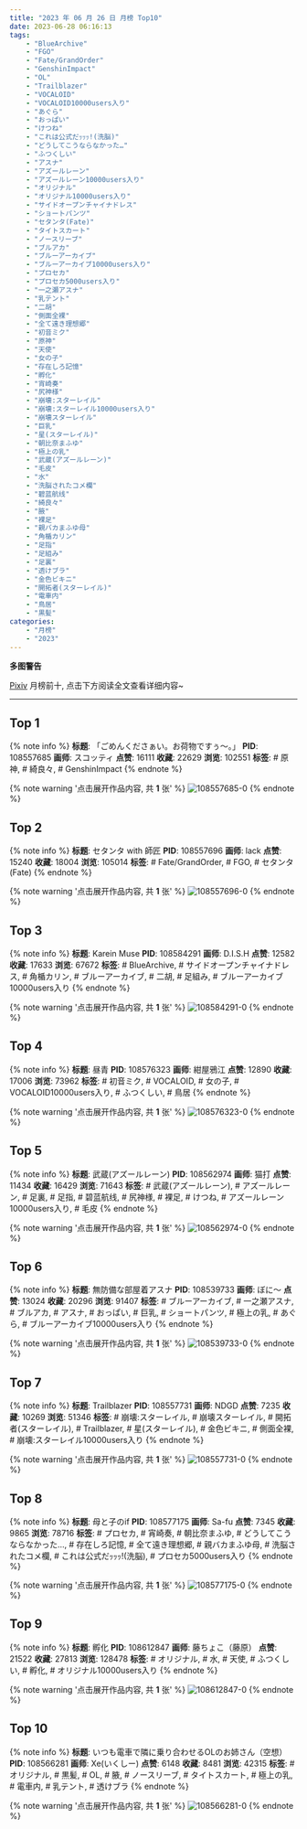 ```yaml
---
title: "2023 年 06 月 26 日 月榜 Top10"
date: 2023-06-28 06:16:13
tags:
    - "BlueArchive"
    - "FGO"
    - "Fate/GrandOrder"
    - "GenshinImpact"
    - "OL"
    - "Trailblazer"
    - "VOCALOID"
    - "VOCALOID10000users入り"
    - "あぐら"
    - "おっぱい"
    - "けつね"
    - "これは公式だｯｯｯ!(洗脳)"
    - "どうしてこうならなかった…"
    - "ふつくしい"
    - "アスナ"
    - "アズールレーン"
    - "アズールレーン10000users入り"
    - "オリジナル"
    - "オリジナル10000users入り"
    - "サイドオープンチャイナドレス"
    - "ショートパンツ"
    - "セタンタ(Fate)"
    - "タイトスカート"
    - "ノースリーブ"
    - "ブルアカ"
    - "ブルーアーカイブ"
    - "ブルーアーカイブ10000users入り"
    - "プロセカ"
    - "プロセカ5000users入り"
    - "一之瀬アスナ"
    - "乳テント"
    - "二胡"
    - "側面全裸"
    - "全て遠き理想郷"
    - "初音ミク"
    - "原神"
    - "天使"
    - "女の子"
    - "存在しろ記憶"
    - "孵化"
    - "宵崎奏"
    - "尻神様"
    - "崩壊:スターレイル"
    - "崩壊:スターレイル10000users入り"
    - "崩壊スターレイル"
    - "巨乳"
    - "星(スターレイル)"
    - "朝比奈まふゆ"
    - "極上の乳"
    - "武蔵(アズールレーン)"
    - "毛皮"
    - "水"
    - "洗脳されたコメ欄"
    - "碧蓝航线"
    - "綺良々"
    - "腋"
    - "裸足"
    - "親バカまふゆ母"
    - "角楯カリン"
    - "足指"
    - "足組み"
    - "足裏"
    - "透けブラ"
    - "金色ビキニ"
    - "開拓者(スターレイル)"
    - "電車内"
    - "鳥居"
    - "黒髪"
categories:
    - "月榜"
    - "2023"
---
```


<i class="fa fa-triangle-exclamation"></i>**多图警告**<i class="fa fa-triangle-exclamation"></i>

[Pixiv](https://www.pixiv.net/) 月榜前十, 点击下方阅读全文查看详细内容~

<!-- more -->

---

## Top 1

{% note info %}
**标题**: 「ごめんくださぁい。お荷物ですぅ～。」
**PID**: 108557685 **画师**: スコッティ
**点赞**: 16111 **收藏**: 22629 **浏览**: 102551
**标签**: # 原神, # 綺良々, # GenshinImpact
{% endnote %}

{% note warning '点击展开作品内容, 共 **1** 张' %}
![108557685-0](https://i.pixiv.re/img-original/img/2023/05/30/00/00/24/108557685_p0.jpg)
{% endnote %}

## Top 2

{% note info %}
**标题**: セタンタ with 師匠
**PID**: 108557696 **画师**: lack
**点赞**: 15240 **收藏**: 18004 **浏览**: 105014
**标签**: # Fate/GrandOrder, # FGO, # セタンタ(Fate)
{% endnote %}

{% note warning '点击展开作品内容, 共 **1** 张' %}
![108557696-0](https://i.pixiv.re/img-original/img/2023/05/30/00/00/26/108557696_p0.png)
{% endnote %}

## Top 3

{% note info %}
**标题**: Karein Muse
**PID**: 108584291 **画师**: D.I.S.H
**点赞**: 12582 **收藏**: 17633 **浏览**: 67672
**标签**: # BlueArchive, # サイドオープンチャイナドレス, # 角楯カリン, # ブルーアーカイブ, # 二胡, # 足組み, # ブルーアーカイブ10000users入り
{% endnote %}

{% note warning '点击展开作品内容, 共 **1** 张' %}
![108584291-0](https://i.pixiv.re/img-original/img/2023/05/30/23/40/08/108584291_p0.jpg)
{% endnote %}

## Top 4

{% note info %}
**标题**: 昼青
**PID**: 108576323 **画师**: 紺屋鴉江
**点赞**: 12890 **收藏**: 17006 **浏览**: 73962
**标签**: # 初音ミク, # VOCALOID, # 女の子, # VOCALOID10000users入り, # ふつくしい, # 鳥居
{% endnote %}

{% note warning '点击展开作品内容, 共 **1** 张' %}
![108576323-0](https://i.pixiv.re/img-original/img/2023/05/30/19/21/16/108576323_p0.jpg)
{% endnote %}

## Top 5

{% note info %}
**标题**: 武蔵(アズールレーン)
**PID**: 108562974 **画师**: 猫打
**点赞**: 11434 **收藏**: 16429 **浏览**: 71643
**标签**: # 武蔵(アズールレーン), # アズールレーン, # 足裏, # 足指, # 碧蓝航线, # 尻神様, # 裸足, # けつね, # アズールレーン10000users入り, # 毛皮
{% endnote %}

{% note warning '点击展开作品内容, 共 **1** 张' %}
![108562974-0](https://i.pixiv.re/img-original/img/2023/05/30/04/31/01/108562974_p0.jpg)
{% endnote %}

## Top 6

{% note info %}
**标题**: 無防備な部屋着アスナ
**PID**: 108539733 **画师**: ぼに～
**点赞**: 13024 **收藏**: 20296 **浏览**: 91407
**标签**: # ブルーアーカイブ, # 一之瀬アスナ, # ブルアカ, # アスナ, # おっぱい, # 巨乳, # ショートパンツ, # 極上の乳, # あぐら, # ブルーアーカイブ10000users入り
{% endnote %}

{% note warning '点击展开作品内容, 共 **1** 张' %}
![108539733-0](https://i.pixiv.re/img-original/img/2023/05/29/11/00/16/108539733_p0.png)
{% endnote %}

## Top 7

{% note info %}
**标题**: Trailblazer
**PID**: 108557731 **画师**: NDGD
**点赞**: 7235 **收藏**: 10269 **浏览**: 51346
**标签**: # 崩壊:スターレイル, # 崩壊スターレイル, # 開拓者(スターレイル), # Trailblazer, # 星(スターレイル), # 金色ビキニ, # 側面全裸, # 崩壊:スターレイル10000users入り
{% endnote %}

{% note warning '点击展开作品内容, 共 **1** 张' %}
![108557731-0](https://i.pixiv.re/img-original/img/2023/05/30/00/00/35/108557731_p0.png)
{% endnote %}

## Top 8

{% note info %}
**标题**: 母と子のif
**PID**: 108577175 **画师**: Sa-fu
**点赞**: 7345 **收藏**: 9865 **浏览**: 78716
**标签**: # プロセカ, # 宵崎奏, # 朝比奈まふゆ, # どうしてこうならなかった…, # 存在しろ記憶, # 全て遠き理想郷, # 親バカまふゆ母, # 洗脳されたコメ欄, # これは公式だｯｯｯ!(洗脳), # プロセカ5000users入り
{% endnote %}

{% note warning '点击展开作品内容, 共 **1** 张' %}
![108577175-0](https://i.pixiv.re/img-original/img/2023/05/30/19/57/47/108577175_p0.jpg)
{% endnote %}

## Top 9

{% note info %}
**标题**: 孵化
**PID**: 108612847 **画师**: 藤ちょこ（藤原）
**点赞**: 21522 **收藏**: 27813 **浏览**: 128478
**标签**: # オリジナル, # 水, # 天使, # ふつくしい, # 孵化, # オリジナル10000users入り
{% endnote %}

{% note warning '点击展开作品内容, 共 **1** 张' %}
![108612847-0](https://i.pixiv.re/img-original/img/2023/06/01/00/00/43/108612847_p0.jpg)
{% endnote %}

## Top 10

{% note info %}
**标题**: いつも電車で隣に乗り合わせるOLのお姉さん（空想）
**PID**: 108566281 **画师**: Xe(いくしー)
**点赞**: 6148 **收藏**: 8481 **浏览**: 42315
**标签**: # オリジナル, # 黒髪, # OL, # 腋, # ノースリーブ, # タイトスカート, # 極上の乳, # 電車内, # 乳テント, # 透けブラ
{% endnote %}

{% note warning '点击展开作品内容, 共 **1** 张' %}
![108566281-0](https://i.pixiv.re/img-original/img/2023/05/30/09/15/32/108566281_p0.jpg)
{% endnote %}

